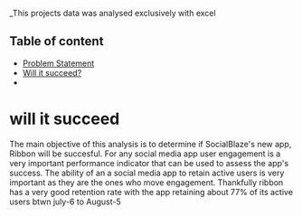 
_This projects data was analysed exclusively with excel

## Table of content
* [Problem Statement](#ProblemStatement)
* [Will it succeed?](#willitsucceed)
* 

# will it succeed
The main objective of this analysis is to determine if SocialBlaze's new app, Ribbon will be succesful. For any social media app user engagement is a very important performance indicator that can be used to assess the app's success.
The ability of an a social media app to retain active users is very important as they are the ones who move engagement.
Thankfully ribbon has a very good retention rate with the app retaining about 77% of its active users btwn july-6 to August-5
